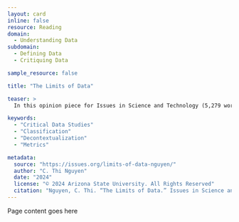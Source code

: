 ```yaml
---
layout: card
inline: false
resource: Reading
domain:
  - Understanding Data
subdomain:
  - Defining Data
  - Critiquing Data

sample_resource: false

title: "The Limits of Data"

teaser: >
  In this opinion piece for Issues in Science and Technology (5,279 words), philosopher C. Thi Nguyen argues that data creation is a process of decontextualization. The lack of context is precisely what makes data portable and aggregable, by sacrificing nuance and domain-specific expertise, thus mandating a one-size-fits-all approach to policy. Nguyen also explains the politics of classification and metrics, and ultimately calls for a critical approach to data. This article provides an excellent introduction critical data studies, although it does not use that term.

keywords:
  - "Critical Data Studies"
  - "Classification"
  - "Decontextualization"
  - "Metrics"

metadata:
  source: "https://issues.org/limits-of-data-nguyen/"
  author: "C. Thi Nguyen"
  date: "2024"
  license: "© 2024 Arizona State University. All Rights Reserved"
  citation: "Nguyen, C. Thi. “The Limits of Data.” Issues in Science and Technology 40, no. 2 (Winter 2024): 94–101. https://doi.org/10.58875/LUXD6515"
---
```


Page content goes here
